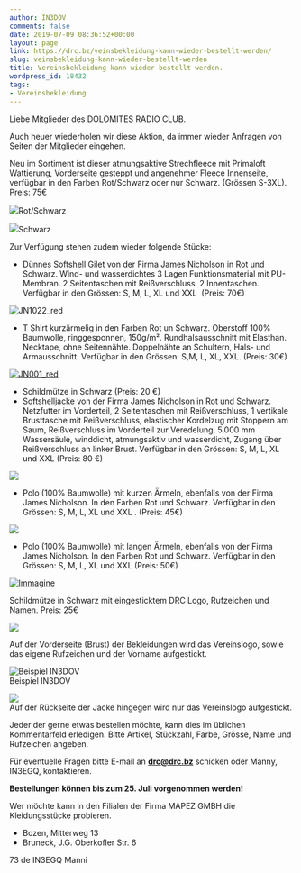 ```yaml
---
author: IN3DOV
comments: false
date: 2019-07-09 08:36:52+00:00
layout: page
link: https://drc.bz/veinsbekleidung-kann-wieder-bestellt-werden/
slug: veinsbekleidung-kann-wieder-bestellt-werden
title: Vereinsbekleidung kann wieder bestellt werden.
wordpress_id: 18432
tags:
- Vereinsbekleidung
---
```





Liebe Mitglieder des DOLOMITES RADIO CLUB.







Auch heuer wiederholen wir diese Aktion, da immer wieder Anfragen von Seiten der Mitglieder eingehen. 







Neu im Sortiment ist dieser atmungsaktive Strechfleece mit Primaloft Wattierung, Vorderseite gesteppt und angenehmer Fleece Innenseite, verfügbar in den Farben Rot/Schwarz oder nur Schwarz. (Grössen S-3XL). Preis: 75€







![](https://drc.bz/wp-content/uploads/2019/07/JN593-787x1024.jpg)Rot/Schwarz







![](https://drc.bz/wp-content/uploads/2019/07/JN593-1-1-759x1024.jpg)Schwarz







Zur Verfügung stehen zudem wieder folgende Stücke:







  * Dünnes Softshell Gilet von der Firma James Nicholson in Rot und Schwarz. Wind- und wasserdichtes 3 Lagen Funktionsmaterial mit PU-Membran. 2 Seitentaschen mit Reißverschluss. 2 Innentaschen. Verfügbar in den Grössen: S, M, L, XL und XXL  (Preis: 70€)






![JN1022_red](https://drc.bz/wp-content/uploads/2016/04/JN1022_red-185x300.jpg)







  * T Shirt kurzärmelig in den Farben Rot un Schwarz. Oberstoff 100% Baumwolle, ringgesponnen, 150g/m². Rundhalsausschnitt mit Elasthan. Necktape, ohne Seitennähte. Doppelnähte an Schultern, Hals- und Armausschnitt. Verfügbar in den Grössen: S,M, L, XL, XXL. (Preis: 30€)






[![JN001_red](https://drc.bz/wp-content/uploads/2016/04/JN001_red-150x150.jpg)](https://drc.bz/wp-content/uploads/2016/04/JN001_red.jpg)







  * Schildmütze in Schwarz (Preis: 20 €)
  * Softshelljacke von der Firma James Nicholson in Rot und Schwarz. Netzfutter im Vorderteil, 2 Seitentaschen mit Reißverschluss, 1 vertikale Brusttasche mit Reißverschluss, elastischer Kordelzug mit Stoppern am Saum, Reißverschluss im Vorderteil zur Veredelung, 5.000 mm Wassersäule, winddicht, atmungsaktiv und wasserdicht, Zugang über Reißverschluss an linker Brust. Verfügbar in den Grössen: S, M, L, XL und XXL (Preis: 80 €)






![](https://drc.bz/wp-content/uploads/2010/04/Beide-Jacken.bmp)







  * Polo (100% Baumwolle) mit kurzen Ärmeln, ebenfalls von der Firma James Nicholson. In den Farben Rot und Schwarz. Verfügbar in den Grössen: S, M, L, XL und XXL . (Preis: 45€)






![](https://drc.bz/wp-content/uploads/2010/04/beide-polo2.jpg)







  * Polo (100% Baumwolle) mit langen Ärmeln, ebenfalls von der Firma James Nicholson. In den Farben Rot und Schwarz. Verfügbar in den Grössen: S, M, L, XL und XXL (Preis: 50€)






[![Immagine](https://drc.bz/wp-content/uploads/2014/08/Immagine-279x300.jpg)](https://drc.bz/wp-content/uploads/2014/08/Immagine.jpg)







Schildmütze in Schwarz mit  eingesticktem DRC Logo, Rufzeichen und Namen. Preis: 25€







![](https://drc.bz/wp-content/uploads/2019/07/mb035.jpg)







Auf der Vorderseite (Brust) der Bekleidungen wird das Vereinslogo, sowie das eigene Rufzeichen und der Vorname aufgestickt.







![Beispiel IN3DOV](https://drc.bz/wp-content/uploads/2010/04/02042010-150x150.jpg)   
Beispiel IN3DOV 













![](https://drc.bz/wp-content/uploads/2010/04/02042010001.jpg)   
Auf der Rückseite der Jacke hingegen wird nur das Vereinslogo aufgestickt. 













Jeder der gerne etwas bestellen möchte, kann dies im üblichen Kommentarfeld erledigen. Bitte Artikel, Stückzahl, Farbe, Grösse, Name und Rufzeichen angeben.







Für eventuelle Fragen bitte E-mail an [**drc@drc.bz**](mailto:drc@drc.bz) schicken oder Manny, IN3EGQ, kontaktieren.







**Bestellungen können bis zum 25. Juli vorgenommen werden!**







Wer möchte kann in den Filialen der Firma MAPEZ GMBH die Kleidungsstücke probieren.







  * Bozen, Mitterweg 13
  * Bruneck, J.G. Oberkofler Str. 6






73 de IN3EGQ Manni



